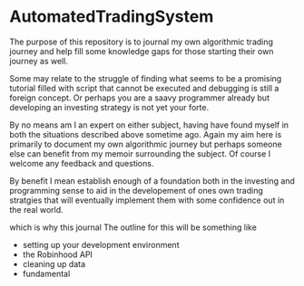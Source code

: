 # AutomatedTradingSystem

The purpose of this repository is to journal 
 my own algorithmic trading journey and 
help fill some knowledge gaps for those 
starting their own journey as well. 

Some may relate to the struggle of 
finding what seems to be a promising
tutorial filled with script that 
cannot be executed and debugging is still
a foreign concept. Or perhaps you are 
a saavy programmer already but developing
an investing strategy is not
yet your forte. 

By no means am I an expert on either subject, having 
have found myself in both the situations described above
sometime ago. Again my aim here is primarily to document my own 
algorithmic journey but perhaps someone else can benefit from my memoir 
surrounding the subject. Of course I welcome any feedback and questions. 

By benefit I mean establish enough of a 
foundation both in the investing and programming sense 
to aid in the developement of ones own trading stratgies that will 
eventually implement them with some confidence out in the
real world. 

which is why this journal 
The outline for this will be something like
- setting up your development environment
- the Robinhood API
- cleaning up data
- fundamental 


